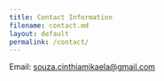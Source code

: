 ```yaml
---
title: Contact Information
filename: contact.md
layout: default
permalink: /contact/
--- 
```


Email: souza.cinthiamikaela@gmail.com
